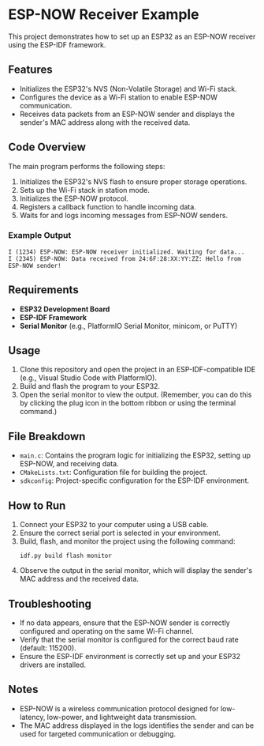# ESP-NOW Receiver Example

This project demonstrates how to set up an ESP32 as an ESP-NOW receiver using the ESP-IDF framework.

## Features
- Initializes the ESP32's NVS (Non-Volatile Storage) and Wi-Fi stack.
- Configures the device as a Wi-Fi station to enable ESP-NOW communication.
- Receives data packets from an ESP-NOW sender and displays the sender's MAC address along with the received data.

## Code Overview
The main program performs the following steps:
1. Initializes the ESP32's NVS flash to ensure proper storage operations.
2. Sets up the Wi-Fi stack in station mode.
3. Initializes the ESP-NOW protocol.
4. Registers a callback function to handle incoming data.
5. Waits for and logs incoming messages from ESP-NOW senders.

### Example Output
```
I (1234) ESP-NOW: ESP-NOW receiver initialized. Waiting for data... 
I (2345) ESP-NOW: Data received from 24:6F:28:XX:YY:ZZ: Hello from ESP-NOW sender!
```


## Requirements
- **ESP32 Development Board**
- **ESP-IDF Framework**
- **Serial Monitor** (e.g., PlatformIO Serial Monitor, minicom, or PuTTY)

## Usage
1. Clone this repository and open the project in an ESP-IDF-compatible IDE (e.g., Visual Studio Code with PlatformIO).
2. Build and flash the program to your ESP32.
3. Open the serial monitor to view the output. (Remember, you can do this by clicking the plug icon in the bottom ribbon or using the terminal command.)

## File Breakdown
- `main.c`: Contains the program logic for initializing the ESP32, setting up ESP-NOW, and receiving data.
- `CMakeLists.txt`: Configuration file for building the project.
- `sdkconfig`: Project-specific configuration for the ESP-IDF environment.

## How to Run
1. Connect your ESP32 to your computer using a USB cable.
2. Ensure the correct serial port is selected in your environment.
3. Build, flash, and monitor the project using the following command:
   ```
   idf.py build flash monitor
   ```
4. Observe the output in the serial monitor, which will display the sender's MAC address and the received data.

## Troubleshooting
- If no data appears, ensure that the ESP-NOW sender is correctly configured and operating on the same Wi-Fi channel.
- Verify that the serial monitor is configured for the correct baud rate (default: 115200).
- Ensure the ESP-IDF environment is correctly set up and your ESP32 drivers are installed.

## Notes
- ESP-NOW is a wireless communication protocol designed for low-latency, low-power, and lightweight data transmission.
- The MAC address displayed in the logs identifies the sender and can be used for targeted communication or debugging.